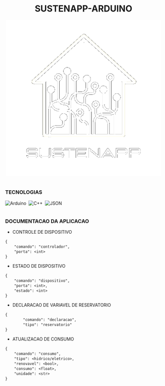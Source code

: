 <h1 align=center>SUSTENAPP-ARDUINO</h1>

<p align="center">
  <img src="logo_sustenapp.png" width="500">
</p>

#
### TECNOLOGIAS

![Arduino](https://img.shields.io/badge/Arduino-0D1117?style=for-the-badge&logo=Arduino&logoColor=00979D&labelColor=0D1117)&nbsp;
![C++](https://img.shields.io/badge/C%2B%2B-0D1117?style=for-the-badge&logo=C%2B%2B&logoColor=00599C&labelColor=0D1117)&nbsp;
![JSON](https://img.shields.io/badge/json-0D1117?style=for-the-badge&logo=json&logoColor=5E5C5C&labelColor=0D1117)&nbsp;

#
### DOCUMENTACAO DA APLICACAO

- CONTROLE DE DISPOSITIVO
```
{
	"comando": "controlador",
	"porta": <int>
}
```

- ESTADO DE DISPOSITIVO
```
{
	"comando": "dispositivo",
	"porta": <int>,
	"estado": <int>
}
```

- DECLARACAO DE VARIAVEL DE RESERVATORIO
```
{
    	"comando": "declaracao",
    	"tipo": "reservatorio"
}
```

- ATUALIZACAO DE CONSUMO
```
{
	"comando": "consumo",
	"tipo": <hidrico/eletrico>,
	"renovavel": <bool>,
	"consumo": <float>,
	"unidade": <str>
}
```
